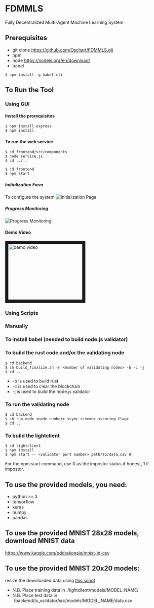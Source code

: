 # FDMMLS
Fully Decentralized Multi-Agent Machine Learning System

## Prerequisites
- git clone https://github.com/Oschart/FDMMLS.git
- npm 
- node https://nodejs.org/en/download/
- babel 
``` shell
$ npm install -g babel-cli
```

## To Run the Tool

### Using GUI
#### Install the prerequisites
``` shell
$ npm install express
$ npm install 
````

#### To run the web service
``` shell
$ cd frontend/src/components
$ node service.js
$ cd ../..
````

``` shell
$ cd frontend
$ npm start
````

##### Initialization Form
To configure the system
![Initialization Page](./pictures/form.png "System Configuration Page")

##### Progress Monitoring
![Progress Monitoring](./pictures/monitor.png "Progress Monitoring")

#### Demo Video
<a href="https://drive.google.com/file/d/1indstlHqPbDn9WctNczFZVVRBCU-5qbf/view?usp=sharing"><img src="https://github.com/Oschart/FDMMLS/blob/main/pictures/thumbnail.png" 
alt="demo video" width="240" height="180" border="10" /></a>

### Using Scripts

### Manually

### To install babel (needed to build node.js validator)

### To build the rust code and/or the validating node
``` shell
$ cd backend
$ sh build_finalize.sh -n <number of validating nodes> -b -c -j 
$ cd ..
````
- -b is used to build rust
- -c is used to clear the blockchain
- -j is used to build the node.js validator

### To run the validating node
``` shell
$ cd backend
$ sh run_node <node number> <sync scheme> <scoring flag>
$ cd ..
````
### To build the lightclient 
``` shell
$ cd lightclient
$ npm install
$ npm start -- <validator port number> path/to/data.csv 0
```
For the npm start command, use 0 as the impostor status if honest, 1 if impostor. 

## To use the provided models, you need:
- python >= 3
- tensorflow
- keras
- numpy
- pandas

## To use the provided MNIST 28x28 models, download MNIST data
https://www.kaggle.com/oddrationale/mnist-in-csv

## To use the provided MNIST 20x20 models:
resize the downloaded data using [this script](./ML_models/resize_MNIST)

- N.B. Place training data in ./lightclient/models/MODEL_NAME/
- N.B. Place test data in ./backend/tx_validator/src/models/MODEL_NAME/data.csv
